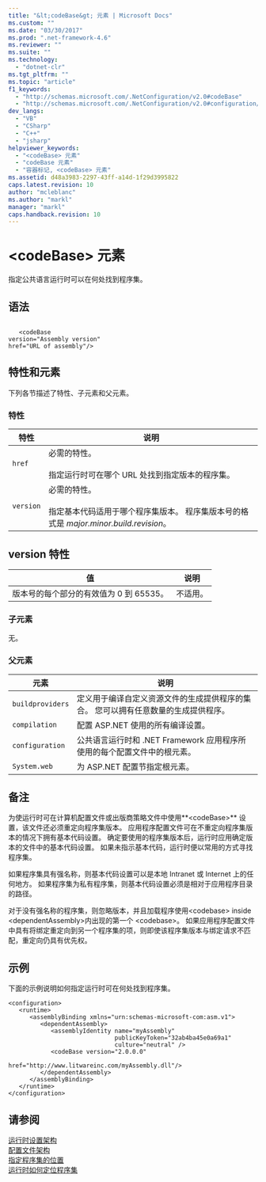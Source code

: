 ```yaml
---
title: "&lt;codeBase&gt; 元素 | Microsoft Docs"
ms.custom: ""
ms.date: "03/30/2017"
ms.prod: ".net-framework-4.6"
ms.reviewer: ""
ms.suite: ""
ms.technology: 
  - "dotnet-clr"
ms.tgt_pltfrm: ""
ms.topic: "article"
f1_keywords: 
  - "http://schemas.microsoft.com/.NetConfiguration/v2.0#codeBase"
  - "http://schemas.microsoft.com/.NetConfiguration/v2.0#configuration/runtime/assemblyBinding/dependentAssembly/codeBase"
dev_langs: 
  - "VB"
  - "CSharp"
  - "C++"
  - "jsharp"
helpviewer_keywords: 
  - "<codeBase> 元素"
  - "codeBase 元素"
  - "容器标记, <codeBase> 元素"
ms.assetid: d48a3983-2297-43ff-a14d-1f29d3995822
caps.latest.revision: 10
author: "mcleblanc"
ms.author: "markl"
manager: "markl"
caps.handback.revision: 10
---
```

# &lt;codeBase&gt; 元素
指定公共语言运行时可以在何处找到程序集。  
  
## 语法  
  
```  
  
   <codeBase    
version="Assembly version"  
href="URL of assembly"/>  
```  
  
## 特性和元素  
 下列各节描述了特性、子元素和父元素。  
  
### 特性  
  
|特性|说明|  
|--------|--------|  
|`href`|必需的特性。<br /><br /> 指定运行时可在哪个 URL 处找到指定版本的程序集。|  
|`version`|必需的特性。<br /><br /> 指定基本代码适用于哪个程序集版本。  程序集版本号的格式是 *major.minor.build.revision*。|  
  
## version 特性  
  
|值|说明|  
|-------|--------|  
|版本号的每个部分的有效值为 0 到 65535。|不适用。|  
  
### 子元素  
 无。  
  
### 父元素  
  
|元素|说明|  
|--------|--------|  
|`buildproviders`|定义用于编译自定义资源文件的生成提供程序的集合。  您可以拥有任意数量的生成提供程序。|  
|`compilation`|配置 ASP.NET 使用的所有编译设置。|  
|`configuration`|公共语言运行时和 .NET Framework 应用程序所使用的每个配置文件中的根元素。|  
|`System.web`|为 ASP.NET 配置节指定根元素。|  
  
## 备注  
 为使运行时可在计算机配置文件或出版商策略文件中使用**\<codeBase\>** 设置，该文件还必须重定向程序集版本。  应用程序配置文件可在不重定向程序集版本的情况下拥有基本代码设置。  确定要使用的程序集版本后，运行时应用确定版本的文件中的基本代码设置。  如果未指示基本代码，运行时便以常用的方式寻找程序集。  
  
 如果程序集具有强名称，则基本代码设置可以是本地 Intranet 或 Internet 上的任何地方。  如果程序集为私有程序集，则基本代码设置必须是相对于应用程序目录的路径。  
  
 对于没有强名称的程序集，则忽略版本，并且加载程序使用\<codebase\> inside \<dependentAssembly\>内出现的第一个 \<codebase\>。  如果应用程序配置文件中具有将绑定重定向到另一个程序集的项，则即使该程序集版本与绑定请求不匹配，重定向仍具有优先权。  
  
## 示例  
 下面的示例说明如何指定运行时可在何处找到程序集。  
  
```  
<configuration>  
   <runtime>  
      <assemblyBinding xmlns="urn:schemas-microsoft-com:asm.v1">  
         <dependentAssembly>  
            <assemblyIdentity name="myAssembly"  
                              publicKeyToken="32ab4ba45e0a69a1"  
                              culture="neutral" />  
            <codeBase version="2.0.0.0"  
                      href="http://www.litwareinc.com/myAssembly.dll"/>  
         </dependentAssembly>  
      </assemblyBinding>  
   </runtime>  
</configuration>  
```  
  
## 请参阅  
 [运行时设置架构](../../../../../docs/framework/configure-apps/file-schema/runtime/index.md)   
 [配置文件架构](../../../../../docs/framework/configure-apps/file-schema/index.md)   
 [指定程序集的位置](../../../../../docs/framework/configure-apps/specify-assembly-location.md)   
 [运行时如何定位程序集](../../../../../docs/framework/deployment/how-the-runtime-locates-assemblies.md)